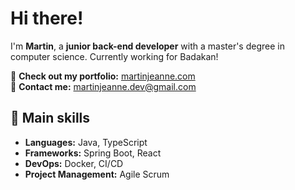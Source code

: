 # Hi there!

I'm **Martin**, a **junior back-end developer** with a master's degree in computer science. Currently working for Badakan!

🚀 **Check out my portfolio:** [martinjeanne.com](https://martinjeanne.com/)  
📧 **Contact me:** martinjeanne.dev@gmail.com  

## 🔧 Main skills

- **Languages:** Java, TypeScript  
- **Frameworks:** Spring Boot, React  
- **DevOps:** Docker, CI/CD  
- **Project Management:** Agile Scrum  



<!--
**MartinJeanne/martinjeanne** is a ✨ _special_ ✨ repository because its `README.md` (this file) appears on your GitHub profile.

Here are some ideas to get you started:

- 🔭 I’m currently working on ...
- 🌱 I’m currently learning ...
- 👯 I’m looking to collaborate on ...
- 🤔 I’m looking for help with ...
- 💬 Ask me about ...
- 📫 How to reach me: ...
- 😄 Pronouns: ...
- ⚡ Fun fact: ...
-->
